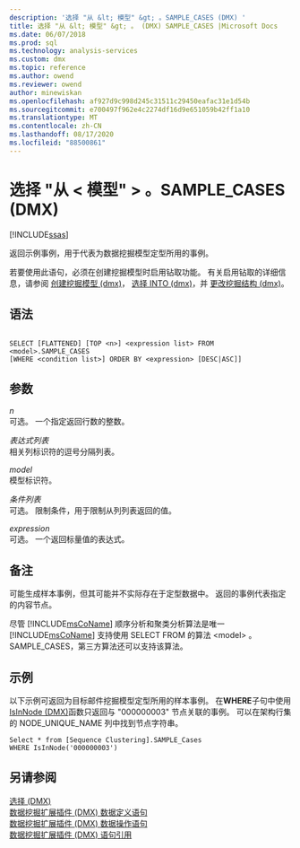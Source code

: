 ```yaml
---
description: '选择 "从 &lt; 模型" &gt; 。SAMPLE_CASES (DMX) '
title: 选择 "从 &lt; 模型" &gt; 。 (DMX) SAMPLE_CASES |Microsoft Docs
ms.date: 06/07/2018
ms.prod: sql
ms.technology: analysis-services
ms.custom: dmx
ms.topic: reference
ms.author: owend
ms.reviewer: owend
author: minewiskan
ms.openlocfilehash: af927d9c998d245c31511c29450eafac31e1d54b
ms.sourcegitcommit: e700497f962e4c2274df16d9e651059b42ff1a10
ms.translationtype: MT
ms.contentlocale: zh-CN
ms.lasthandoff: 08/17/2020
ms.locfileid: "88500861"
---
```

# <a name="select-from-ltmodelgtsample_cases-dmx"></a>选择 "从 &lt; 模型" &gt; 。SAMPLE_CASES (DMX) 
[!INCLUDE[ssas](../includes/applies-to-version/ssas.md)]

  返回示例事例，用于代表为数据挖掘模型定型所用的事例。  
  
 若要使用此语句，必须在创建挖掘模型时启用钻取功能。 有关启用钻取的详细信息，请参阅 [创建挖掘模型 &#40;dmx&#41;](../dmx/create-mining-model-dmx.md)， [选择 INTO &#40;dmx&#41;](../dmx/select-into-dmx.md)，并 [更改挖掘结构 &#40;dmx&#41;](../dmx/alter-mining-structure-dmx.md)。  
  
## <a name="syntax"></a>语法  
  
```  
  
SELECT [FLATTENED] [TOP <n>] <expression list> FROM <model>.SAMPLE_CASES  
[WHERE <condition list>] ORDER BY <expression> [DESC|ASC]]  
```  
  
## <a name="arguments"></a>参数  
 *n*  
 可选。 一个指定返回行数的整数。  
  
 *表达式列表*  
 相关列标识符的逗号分隔列表。  
  
 *model*  
 模型标识符。  
  
 *条件列表*  
 可选。 限制条件，用于限制从列列表返回的值。  
  
 *expression*  
 可选。 一个返回标量值的表达式。  
  
## <a name="remarks"></a>备注  
 可能生成样本事例，但其可能并不实际存在于定型数据中。 返回的事例代表指定的内容节点。  
  
 尽管 [!INCLUDE[msCoName](../includes/msconame-md.md)] 顺序分析和聚类分析算法是唯一 [!INCLUDE[msCoName](../includes/msconame-md.md)] 支持使用 SELECT FROM 的算法 \<model> 。SAMPLE_CASES，第三方算法还可以支持该算法。  
  
## <a name="examples"></a>示例  
 以下示例可返回为目标邮件挖掘模型定型所用的样本事例。 在**WHERE**子句中使用[IsInNode &#40;DMX&#41;](../dmx/isinnode-dmx.md)函数只返回与 "000000003" 节点关联的事例。 可以在架构行集的 NODE_UNIQUE_NAME 列中找到节点字符串。  
  
```  
Select * from [Sequence Clustering].SAMPLE_Cases  
WHERE IsInNode('000000003')  
```  
  
## <a name="see-also"></a>另请参阅  
 [选择 &#40;DMX&#41;](../dmx/select-dmx.md)   
 [数据挖掘扩展插件 &#40;DMX&#41; 数据定义语句](../dmx/dmx-statements-data-definition.md)   
 [数据挖掘扩展插件 &#40;DMX&#41; 数据操作语句](../dmx/dmx-statements-data-manipulation.md)   
 [数据挖掘扩展插件 (DMX) 语句引用](../dmx/data-mining-extensions-dmx-statements.md)  
  
  
